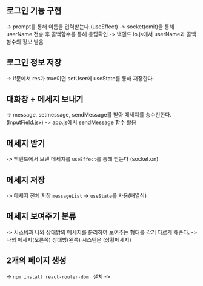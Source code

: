 ## 로그인 기능 구현 

 -> prompt를 통해 이름을 입력받는다.(useEffect)
 -> socket(emit)을 통해 userName 전송 후 콜백함수를 통해 응답확인
 -> 백엔드 io.js에서 userName과 콜백함수의 정보 받음 

 ## 로그인 정보 저장 
 
  -> if문에서 res가 true이면 setUser에 useState를 통해 저장한다. 

## 대화창 + 메세지 보내기 
 -> message, setmessage, sendMessage를 받아 메세지를 송수신한다.(InputField.jsx)
 -> app.js에서 sendMessage 함수 활용 

## 메세지 받기 
 -> 백엔드에서 보낸 메세지를 `useEffect`를 통해 받는다 (socket.on) 

## 메세지 저장 
 -> 메세지 전체 저장 `messageList` -> `useState`를 사용(배열식)

## 메세지 보여주기 분류 
 -> 시스템과 나와 상대방의 메세지를 분리하여 보여주는 형태를 각기 다르게 해준다.
 -> 나의 메세지(오른쪽) 상대방(왼쪽) 시스템은 (상황메세지)


 ## 2개의 페이지 생성 
 -> `npm install react-router-dom ` 설치 
 -> 

